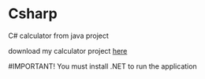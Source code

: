 # Csharp
 C# calculator from java project

 download my calculator project [here](https://github.com/Khryz-Navarro/Csharp/releases/tag/v2.0)

#IMPORTANT!
You must install .NET to run the application
